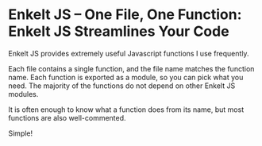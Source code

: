 # Enkelt JS – One File, One Function: Enkelt JS Streamlines Your Code

Enkelt JS provides extremely useful Javascript functions I use frequently.

Each file contains a single function, and the file name matches the function name. Each function is exported as a module, so you can pick what you need. The majority of the functions do not depend on other Enkelt JS modules.

It is often enough to know what a function does from its name, but most functions are also well-commented.

Simple!